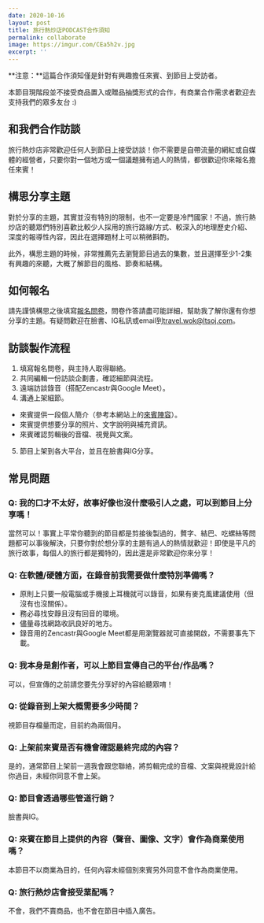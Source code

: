 ```yaml
---
date: 2020-10-16
layout: post
title: 旅行熱炒店PODCAST合作須知
permalink: collaborate
image: https://imgur.com/CEa5h2v.jpg
excerpt: ''
---
```


**注意：**這篇合作須知僅是針對有興趣擔任來賓、到節目上受訪者。

本節目現階段並不接受商品置入或贈品抽獎形式的合作，有商業合作需求者歡迎去支持我們的眾多友台 :)

## 和我們合作訪談

旅行熱炒店非常歡迎任何人到節目上接受訪談！你不需要是自帶流量的網紅或自媒體的經營者，只要你對一個地方或一個議題擁有過人的熱情，都很歡迎你來報名擔任來賓！

## 構思分享主題

對於分享的主題，其實並沒有特別的限制，也不一定要是冷門國家！不過，旅行熱炒店的聽眾們特別喜歡比較少人採用的旅行路線/方式、較深入的地理歷史介紹、深度的報導性內容，因此在選擇題材上可以稍微斟酌。

此外，構思主題的時候，非常推薦先去瀏覽節目過去的集數，並且選擇至少1-2集有興趣的來聽，大概了解節目的風格、節奏和結構。

## 如何報名

請先謹慎構思之後填寫[報名問卷](forms.gle/KCxVMRBRnHxBS3QK7)，問卷作答請盡可能詳細，幫助我了解你還有你想分享的主題。有疑問歡迎在臉書、IG私訊或email到[travel.wok@ltsoj.com](mailto:travel.wok@ltsoj.com)。

## 訪談製作流程

1. 填寫報名問卷，與主持人取得聯絡。
2. 共同編輯一份訪談企劃書，確認細節與流程。
3. 遠端訪談錄音（搭配Zencastr與Google Meet）。
4. 溝通上架細節。
  * 來賓提供一段個人簡介（參考本網站上的[來賓陣容](/guests)）。
  * 來賓提供想要分享的照片、文字說明與補充資訊。
  * 來賓確認剪輯後的音檔、視覺與文案。
5. 節目上架到各大平台，並且在臉書與IG分享。

## 常見問題

### Q: 我的口才不太好，故事好像也沒什麼吸引人之處，可以到節目上分享嗎！

當然可以！事實上平常你聽到的節目都是剪接後製過的，贅字、結巴、吃螺絲等問題都可以事後解決，只要你對於想分享的主題有過人的熱情就歡迎！即使是平凡的旅行故事，每個人的旅行都是獨特的，因此還是非常歡迎你來分享！

### Q: 在軟體/硬體方面，在錄音前我需要做什麼特別準備嗎？

* 原則上只要一般電腦或手機接上耳機就可以錄音，如果有麥克風建議使用（但沒有也沒關係）。
* 務必尋找安靜且沒有回音的環境。
* 儘量尋找網路收訊良好的地方。
* 錄音用的Zencastr與Google Meet都是用瀏覽器就可直接開啟，不需要事先下載。

### Q: 我本身是創作者，可以上節目宣傳自己的平台/作品嗎？

可以，但宣傳的之前請您要先分享好的內容給聽眾唷！

### Q: 從錄音到上架大概需要多少時間？

視節目存檔量而定，目前約為兩個月。

### Q: 上架前來賓是否有機會確認最終完成的內容？

是的，通常節目上架前一週我會跟您聯絡，將剪輯完成的音檔、文案與視覺設計給你過目，未經你同意不會上架。

### Q: 節目會透過哪些管道行銷？

臉書與IG。

### Q: 來賓在節目上提供的內容（聲音、圖像、文字）會作為商業使用嗎？

本節目不以商業為目的，任何內容未經個別來賓另外同意不會作為商業使用。

### Q: 旅行熱炒店會接受業配嗎？

不會，我們不賣商品，也不會在節目中插入廣告。
